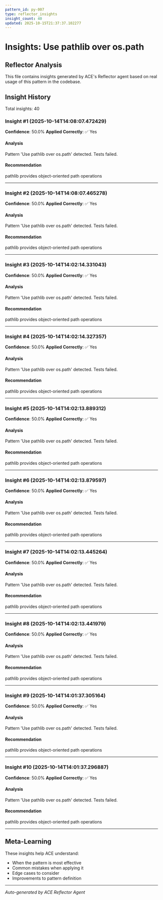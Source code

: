 ```yaml
---
pattern_id: py-007
type: reflector_insights
insight_count: 40
updated: 2025-10-15T21:37:37.102277
---
```

# Insights: Use pathlib over os.path

## Reflector Analysis

This file contains insights generated by ACE's Reflector agent based on real usage of this pattern in the codebase.

## Insight History

Total insights: 40

### Insight #1 (2025-10-14T14:08:07.472429)

**Confidence**: 50.0%
**Applied Correctly**: ✅ Yes

#### Analysis

Pattern 'Use pathlib over os.path' detected. Tests failed.

#### Recommendation

pathlib provides object-oriented path operations

---

### Insight #2 (2025-10-14T14:08:07.465278)

**Confidence**: 50.0%
**Applied Correctly**: ✅ Yes

#### Analysis

Pattern 'Use pathlib over os.path' detected. Tests failed.

#### Recommendation

pathlib provides object-oriented path operations

---

### Insight #3 (2025-10-14T14:02:14.331043)

**Confidence**: 50.0%
**Applied Correctly**: ✅ Yes

#### Analysis

Pattern 'Use pathlib over os.path' detected. Tests failed.

#### Recommendation

pathlib provides object-oriented path operations

---

### Insight #4 (2025-10-14T14:02:14.327357)

**Confidence**: 50.0%
**Applied Correctly**: ✅ Yes

#### Analysis

Pattern 'Use pathlib over os.path' detected. Tests failed.

#### Recommendation

pathlib provides object-oriented path operations

---

### Insight #5 (2025-10-14T14:02:13.889312)

**Confidence**: 50.0%
**Applied Correctly**: ✅ Yes

#### Analysis

Pattern 'Use pathlib over os.path' detected. Tests failed.

#### Recommendation

pathlib provides object-oriented path operations

---

### Insight #6 (2025-10-14T14:02:13.879597)

**Confidence**: 50.0%
**Applied Correctly**: ✅ Yes

#### Analysis

Pattern 'Use pathlib over os.path' detected. Tests failed.

#### Recommendation

pathlib provides object-oriented path operations

---

### Insight #7 (2025-10-14T14:02:13.445264)

**Confidence**: 50.0%
**Applied Correctly**: ✅ Yes

#### Analysis

Pattern 'Use pathlib over os.path' detected. Tests failed.

#### Recommendation

pathlib provides object-oriented path operations

---

### Insight #8 (2025-10-14T14:02:13.441979)

**Confidence**: 50.0%
**Applied Correctly**: ✅ Yes

#### Analysis

Pattern 'Use pathlib over os.path' detected. Tests failed.

#### Recommendation

pathlib provides object-oriented path operations

---

### Insight #9 (2025-10-14T14:01:37.305164)

**Confidence**: 50.0%
**Applied Correctly**: ✅ Yes

#### Analysis

Pattern 'Use pathlib over os.path' detected. Tests failed.

#### Recommendation

pathlib provides object-oriented path operations

---

### Insight #10 (2025-10-14T14:01:37.296887)

**Confidence**: 50.0%
**Applied Correctly**: ✅ Yes

#### Analysis

Pattern 'Use pathlib over os.path' detected. Tests failed.

#### Recommendation

pathlib provides object-oriented path operations

---

## Meta-Learning

These insights help ACE understand:
- When the pattern is most effective
- Common mistakes when applying it
- Edge cases to consider
- Improvements to pattern definition

---

*Auto-generated by ACE Reflector Agent*
